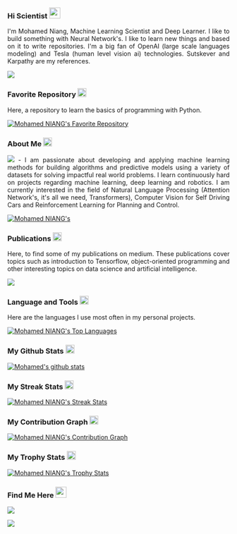 <h3> 
    Hi Scientist <img src="https://media.giphy.com/media/hvRJCLFzcasrR4ia7z/giphy.gif" width="25px">
</h3> 

<p align='justify'> I'm Mohamed Niang, Machine Learning Scientist and Deep Learner. I like to build something with Neural Network's. I like to learn new things and based on it to write repositories. I'm a big fan of OpenAI (large scale languages modeling) and Tesla (human level vision ai) technologies. Sutskever and Karpathy are my references.</p>


<a href="https://github.com/antonkomarev/github-profile-views-counter">
    <img src="https://komarev.com/ghpvc/?username=Niangmohamed">
</a> 

<h3> Favorite Repository <img src="https://media3.giphy.com/media/KAq5w47R9rmTuvWOWa/giphy.gif?cid=ecf05e47lrb9xeuh9zp8ucl23qcovd9604epux90ot2cwpup&rid=giphy.gif&ct=g" width="20px">
</h3> 

<p align='justify'> Here, a repository to learn the basics of programming with Python.</p>

[![Mohamed NIANG's Favorite Repository](https://github-readme-stats.vercel.app/api/pin/?username=Niangmohamed&repo=The-Fundamentals-of-Python)](https://github.com/Niangmohamed/The-Fundamentals-of-Python)

<h3> About Me <img src="https://media3.giphy.com/media/eVs7VWHmq98ahS4Ald/giphy.gif?cid=ecf05e47p5hozdh3c41lc2g00qwhgqf5unzs1vdhbcvfnlwe&rid=giphy.gif&ct=g" width="20px">
</h3> 

<p align="justify"> <img src="https://img.shields.io/badge/Data Science and Artificial Intelligence-green"> - I am passionate about developing and applying machine learning methods for building algorithms and predictive models using a variety of datasets for solving impactful real world problems. I learn continuously hard on projects regarding machine learning, deep learning and robotics. I am currently interested in the field of Natural Language Processing (Attention Network's, it's all we need, Transformers), Computer Vision for Self Driving Cars and Reinforcement Learning for Planning and Control.</p>

[![Mohamed NIANG's](https://github-profile-summary-cards.vercel.app/api/cards/profile-details?username=Niangmohamed&theme=github)](https://github-profile-summary-cards.vercel.app/api/cards/profile-details?username=Niangmohamed&theme=github)

<h3> Publications <img src="https://media1.giphy.com/media/dSdvJInASmUQjorT90/giphy.gif?cid=ecf05e473gb9bujxmpbp3rh1g7fxe3wefvku4r5jg6ylj4lz&rid=giphy.gif&ct=g" width="20px">
</h3> 

<p align='justify'> Here, to find some of my publications on medium. These publications cover topics such as introduction to Tensorflow, object-oriented programming and other interesting topics on data science and artificial intelligence.</p>

<div> 
    
<a href="https://medium.com/@niango777" target="_blank"><img src="https://img.shields.io/badge/Medium-12100E?style=for-the-badge&logo=medium&logoColor=white" target="_blank">
   </a>
 
</div>

<h3> Language and Tools <img src="https://media4.giphy.com/media/xT9IgzoKnwFNmISR8I/giphy.gif?cid=ecf05e47jd384f7i87nchwsua8winjpo6jlry9anao4kjexp&rid=giphy.gif&ct=g" width="20px">
</h3> 

<p align='justify'> Here are the languages I use most often in my personal projects. </p>

[![Mohamed NIANG's Top Languages](https://github-readme-stats.vercel.app/api/top-langs/?username=Niangmohamed&layout=compact&langs_count=10)](https://github-readme-stats.vercel.app/api/top-langs/?username=Niangmohamed&langs_count=10)

<h3> My Github Stats <img src="https://media4.giphy.com/media/du3J3cXyzhj75IOgvA/giphy.gif?cid=ecf05e47giebzo6tvlkw37po2bc9t05qkc01ra15k9clucwd&rid=giphy.gif&ct=g" width="20px">
</h3> 

[![Mohamed's github stats](https://github-readme-stats.vercel.app/api?username=Niangmohamed&show_icons=true&theme=github)](https://github-readme-stats.vercel.app/api?username=Niangmohamed&show_icons=true&theme=github)

<h3> My Streak Stats <img src="https://media3.giphy.com/media/9VgujJCeTUCcVPVQ5v/giphy.gif?cid=ecf05e4725nrjcev1pw9j3yw818mdiorjo0chgtgmhtrmz12&rid=giphy.gif&ct=g" width="20px">
</h3> 

[![Mohamed NIANG's Streak Stats](https://github-readme-streak-stats.herokuapp.com/?user=Niangmohamed)](https://github-readme-streak-stats.herokuapp.com/?user=Niangmohamed)

<h3> My Contribution Graph <img src="https://media3.giphy.com/media/CtYFOdVbvTfgZunPEA/200w.webp?cid=ecf05e47dl4d38a675q68bxc2b8eslyjblmbjsz2a65jorqi&rid=200w.webp&ct=g" width="20px">
</h3> 

[![Mohamed NIANG's Contribution Graph](https://activity-graph.herokuapp.com/graph?username=Niangmohamed&theme=minimal)](https://activity-graph.herokuapp.com/graph?username=Niangmohamed&theme=minimal)

<h3> My Trophy Stats <img src="https://media2.giphy.com/media/jIRyzncqRWzM3GYaQm/giphy.gif?cid=ecf05e47dza2mqoo4qjo2t02ycjxpeqxgf3nn02im3gf9ctd&rid=giphy.gif&ct=g" width="20px">
</h3> 

[![Mohamed NIANG's Trophy Stats](https://github-profile-trophy.vercel.app/?username=Niangmohamed)](https://github-profile-trophy.vercel.app/?username=Niangmohamed)

<h3> Find Me Here <img src="https://s4.gifyu.com/images/handshake.gif" width="25px">
</h3> 

<div> 
    
<a href="https://www.linkedin.com/in/mohamed-niang-45a698133/" target="_blank"><img src="https://img.shields.io/badge/LinkedIn-0077B5?style=for-the-badge&logo=linkedin&logoColor=white" target="_blank">
   </a>
    
<a href="https://twitter.com/Moha__niang" target="_blank"><img src="https://img.shields.io/badge/Twitter-1DA1F2?style=for-the-badge&logo=twitter&logoColor=white" target="_blank">
   </a>
 
</div>

<!--
**Niangmohamed/Niangmohamed** is a ✨ _special_ ✨ repository because its `README.md` (this file) appears on your GitHub profile.

Here are some ideas to get you started:

- 🔭 I’m currently working on ...
- 🌱 I’m currently learning ...
- 👯 I’m looking to collaborate on ...
- 🤔 I’m looking for help with ...
- 💬 Ask me about ...
- 📫 How to reach me: ...
- 😄 Pronouns: ...
- ⚡ Fun fact: ...
-->
